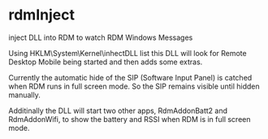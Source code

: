 # rdmInject
inject DLL into RDM to watch RDM Windows Messages

Using HKLM\System\Kernel\inhectDLL list this DLL will look for Remote Desktop Mobile being started and then adds some extras.

Currently the automatic hide of the SIP (Software Input Panel) is catched when RDM runs in full screen mode. So the SIP remains visible until hidden manually.

Additinally the DLL will start two other apps, RdmAddonBatt2 and RdmAddonWifi, to show the battery and RSSI when RDM is in full screen mode.

